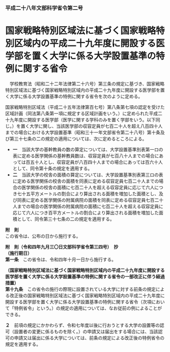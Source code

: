 ### 平成二十八年文部科学省令第二号  
# 国家戦略特別区域法に基づく国家戦略特別区域内の平成二十九年度に開設する医学部を置く大学に係る大学設置基準の特例に関する省令  
　学校教育法（昭和二十二年法律第二十六号）第三条の規定に基づき、国家戦略特別区域法に基づく国家戦略特別区域内の平成二十九年度に開設する医学部を置く大学に係る大学設置基準の特例に関する省令を次のように定める。  
  
国家戦略特別区域法（平成二十五年法律第百七号）第八条第七項の認定を受けた区域計画（同法第八条第一項に規定する区域計画をいう。）に定められた平成二十九年度に開設する医学部（医学に関する学科のみを置く学部をいう。以下同じ。）を置く大学に関し、当該医学部の収容定員が七百二十人を超え八百四十人までの場合における大学設置基準（昭和三十一年文部省令第二十八号）第十条及び第三十七条の二の規定の適用については、次に定めるところによる。  
* **一**　当該大学の基幹教員の数の算定については、大学設置基準別表第一ロの表に定める医学関係の基幹教員数は、収容定員が七百八十人までの場合にあっては百五十人とし、収容定員が八百四十人までの場合にあっては百六十人として、同令第十条の規定を適用する。  
* **二**　当該大学の校舎の面積の算定については、大学設置基準別表第三ロの表に定める医学関係の校舎の面積を同表に定める収容定員七百二十人までの場合の医学関係の校舎の面積に七百二十人を超える収容定員に応じて六人につき七十五平方メートルの割合により算出される面積を増加した面積とし、及び同表に定める医学関係の附属病院の面積を同表に定める収容定員七百二十人までの場合の医学関係の附属病院の面積に七百二十人を超える収容定員に応じて六人につき百平方メートルの割合により算出される面積を増加した面積として、同令第三十七条の二の規定を適用する。  
  
**附　則**  
この省令は、公布の日から施行する。  
  
**附　則（令和四年九月三〇日文部科学省令第三四号）　抄**  
**（施行期日）**  
**第一条**　この省令は、令和四年十月一日から施行する。  
  
**（国家戦略特別区域法に基づく国家戦略特別区域内の平成二十九年度に開設する医学部を置く大学に係る大学設置基準の特例に関する省令の一部改正に伴う経過措置）**  
**第十九条**　この省令の施行の際現に設置されている大学に対する前条の規定による改正後の国家戦略特別区域法に基づく国家戦略特別区域内の平成二十九年度に開設する医学部を置く大学に係る大学設置基準の特例に関する省令（次項において「特例省令」という。）の規定の適用については、なお従前の例によることができる。  
  
**２**　前項の規定にかかわらず、令和七年度以後に行おうとする大学の設置等の認可（設置者の変更に係るものを除く。）の申請又は届出をする場合には、当該認可の申請又は届出に係る大学については、前条の規定による改正後の特例省令の規定を適用する。  
  
